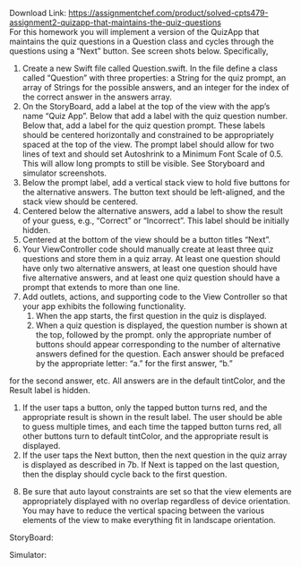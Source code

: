 Download Link: https://assignmentchef.com/product/solved-cpts479-assignment2-quizapp-that-maintains-the-quiz-questions
<br>
For this homework you will implement a version of the QuizApp that maintains the quiz questions in a Question class and cycles through the questions using a “Next” button. See screen shots below. Specifically,

<ol>

 <li>Create a new Swift file called Question.swift. In the file define a class called “Question” with three properties: a String for the quiz prompt, an array of Strings for the possible answers, and an integer for the index of the correct answer in the answers array.</li>

 <li>On the StoryBoard, add a label at the top of the view with the app’s name “Quiz App”. Below that add a label with the quiz question number. Below that, add a label for the quiz question prompt. These labels should be centered horizontally and constrained to be appropriately spaced at the top of the view. The prompt label should allow for two lines of text and should set Autoshrink to a Minimum Font Scale of 0.5. This will allow long prompts to still be visible. See Storyboard and simulator screenshots.</li>

 <li>Below the prompt label, add a vertical stack view to hold five buttons for the alternative answers. The button text should be left-aligned, and the stack view should be centered.</li>

 <li>Centered below the alternative answers, add a label to show the result of your guess, e.g., “Correct” or “Incorrect”. This label should be initially hidden.</li>

 <li>Centered at the bottom of the view should be a button titles “Next”.</li>

 <li>Your ViewController code should manually create at least three quiz questions and store them in a quiz array. At least one question should have only two alternative answers, at least one question should have five alternative answers, and at least one quiz question should have a prompt that extends to more than one line.</li>

 <li>Add outlets, actions, and supporting code to the View Controller so that your app exhibits the following functionality.

  <ol>

   <li>When the app starts, the first question in the quiz is displayed.</li>

   <li>When a quiz question is displayed, the question number is shown at the top, followed by the prompt. only the appropriate number of buttons should appear corresponding to the number of alternative answers defined for the question. Each answer should be prefaced by the appropriate letter: “a.” for the first answer, “b.”</li>

  </ol></li>

</ol>

for the second answer, etc. All answers are in the default tintColor, and the Result label is hidden.

<ol>

 <li>If the user taps a button, only the tapped button turns red, and the appropriate result is shown in the result label. The user should be able to guess multiple times, and each time the tapped button turns red, all other buttons turn to default tintColor, and the appropriate result is displayed.</li>

 <li>If the user taps the Next button, then the next question in the quiz array is displayed as described in 7b. If Next is tapped on the last question, then the display should cycle back to the first question.</li>

</ol>

<ol start="8">

 <li>Be sure that auto layout constraints are set so that the view elements are appropriately displayed with no overlap regardless of device orientation. You may have to reduce the vertical spacing between the various elements of the view to make everything fit in landscape orientation.</li>

</ol>




StoryBoard:










Simulator:








